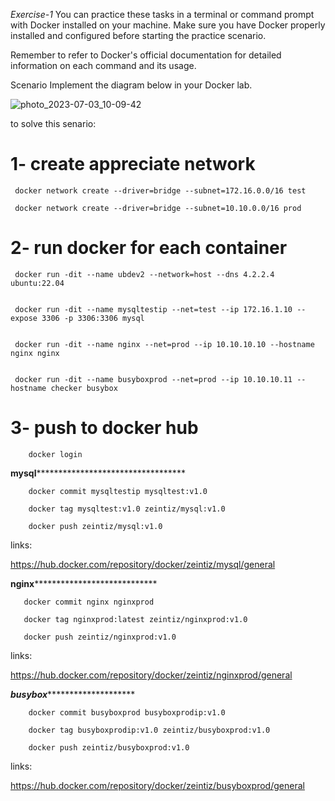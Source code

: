 *Exercise-1* You can practice these tasks in a terminal or command prompt with Docker installed on your machine. Make sure you have Docker properly installed and configured before starting the practice scenario. 
 
Remember to refer to Docker's official documentation for detailed information on each command and its usage. 
 
Scenario 
Implement the diagram below in your Docker lab.


![photo_2023-07-03_10-09-42](https://github.com/zizitizi/my-devops-Roadmap/assets/123273835/2907f3ee-2647-4ef7-9121-6abf1ea819b9)



to solve this senario:

# 1- create appreciate network

     docker network create --driver=bridge --subnet=172.16.0.0/16 test

     docker network create --driver=bridge --subnet=10.10.0.0/16 prod
     












# 2- run docker for each container 


     docker run -dit --name ubdev2 --network=host --dns 4.2.2.4 ubuntu:22.04


     docker run -dit --name mysqltestip --net=test --ip 172.16.1.10 --expose 3306 -p 3306:3306 mysql

     
     docker run -dit --name nginx --net=prod --ip 10.10.10.10 --hostname nginx nginx

     
     docker run -dit --name busyboxprod --net=prod --ip 10.10.10.11 --hostname checker busybox


# 3- push to docker hub

        docker login

****************************mysql**************************************************************



        docker commit mysqltestip mysqltest:v1.0
        
        docker tag mysqltest:v1.0 zeintiz/mysql:v1.0
        
        docker push zeintiz/mysql:v1.0

links:

https://hub.docker.com/repository/docker/zeintiz/mysql/general


********************************nginx************************************************************


       docker commit nginx nginxprod
       
       docker tag nginxprod:latest zeintiz/nginxprod:v1.0
       
       docker push zeintiz/nginxprod:v1.0

links:

https://hub.docker.com/repository/docker/zeintiz/nginxprod/general

*************************************busybox*********************************************************


        docker commit busyboxprod busyboxprodip:v1.0
        
        docker tag busyboxprodip:v1.0 zeintiz/busyboxprod:v1.0
        
        docker push zeintiz/busyboxprod:v1.0


links: 


https://hub.docker.com/repository/docker/zeintiz/busyboxprod/general




